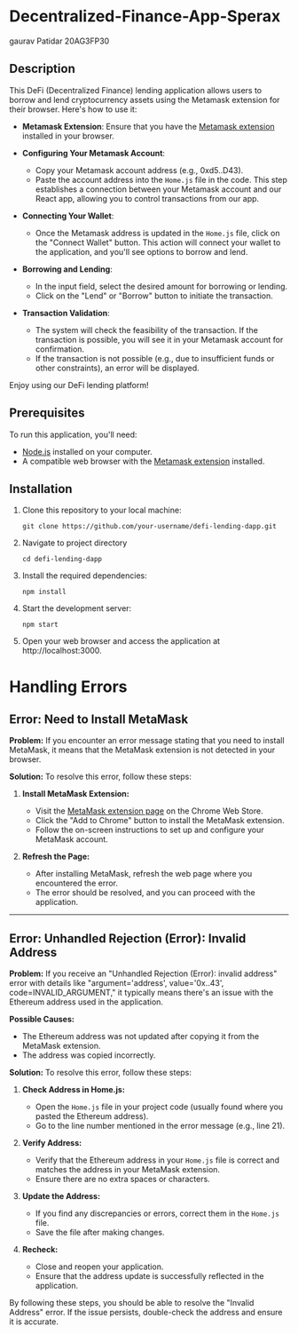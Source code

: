 # Decentralized-Finance-App-Sperax
gaurav Patidar 20AG3FP30
## Description

This DeFi (Decentralized Finance) lending application allows users to borrow and lend cryptocurrency assets using the Metamask extension for their browser. Here's how to use it:

- **Metamask Extension**: Ensure that you have the [Metamask extension](https://chrome.google.com/webstore/detail/metamask/nkbihfbeogaeaoehlefnkodbefgpgknn) installed in your browser.

- **Configuring Your Metamask Account**:
  - Copy your Metamask account address (e.g., 0xd5..D43).
  - Paste the account address into the `Home.js` file in the code. This step establishes a connection between your Metamask account and our React app, allowing you to control transactions from our app.

- **Connecting Your Wallet**:
  - Once the Metamask address is updated in the `Home.js` file, click on the "Connect Wallet" button. This action will connect your wallet to the application, and you'll see options to borrow and lend.

- **Borrowing and Lending**:
  - In the input field, select the desired amount for borrowing or lending.
  - Click on the "Lend" or "Borrow" button to initiate the transaction.

- **Transaction Validation**:
  - The system will check the feasibility of the transaction. If the transaction is possible, you will see it in your Metamask account for confirmation.
  - If the transaction is not possible (e.g., due to insufficient funds or other constraints), an error will be displayed.

Enjoy using our DeFi lending platform!

## Prerequisites

To run this application, you'll need:

- [Node.js](https://nodejs.org/) installed on your computer.
- A compatible web browser with the [Metamask extension](https://chrome.google.com/webstore/detail/metamask/nkbihfbeogaeaoehlefnkodbefgpgknn) installed.

## Installation

1. Clone this repository to your local machine:

   ```shell
   git clone https://github.com/your-username/defi-lending-dapp.git
2. Navigate to project directory

    ```shell
   cd defi-lending-dapp
3. Install the required dependencies:

    ```shell
   npm install
4. Start the development server:

     ```shell
   npm start
5. Open your web browser and access the application at http://localhost:3000.

# Handling Errors

## Error: Need to Install MetaMask

**Problem:** If you encounter an error message stating that you need to install MetaMask, it means that the MetaMask extension is not detected in your browser.

**Solution:** To resolve this error, follow these steps:

1. **Install MetaMask Extension:**
   - Visit the [MetaMask extension page](https://chrome.google.com/webstore/detail/metamask/nkbihfbeogaeaoehlefnkodbefgpgknn) on the Chrome Web Store.
   - Click the "Add to Chrome" button to install the MetaMask extension.
   - Follow the on-screen instructions to set up and configure your MetaMask account.

2. **Refresh the Page:**
   - After installing MetaMask, refresh the web page where you encountered the error.
   - The error should be resolved, and you can proceed with the application.

---

## Error: Unhandled Rejection (Error): Invalid Address

**Problem:** If you receive an "Unhandled Rejection (Error): invalid address" error with details like "argument='address', value='0x..43', code=INVALID_ARGUMENT," it typically means there's an issue with the Ethereum address used in the application.

**Possible Causes:**
- The Ethereum address was not updated after copying it from the MetaMask extension.
- The address was copied incorrectly.

**Solution:** To resolve this error, follow these steps:

1. **Check Address in Home.js:**
   - Open the `Home.js` file in your project code (usually found where you pasted the Ethereum address).
   - Go to the line number mentioned in the error message (e.g., line 21).

2. **Verify Address:**
   - Verify that the Ethereum address in your `Home.js` file is correct and matches the address in your MetaMask extension.
   - Ensure there are no extra spaces or characters.

3. **Update the Address:**
   - If you find any discrepancies or errors, correct them in the `Home.js` file.
   - Save the file after making changes.

4. **Recheck:**
   - Close and reopen your application.
   - Ensure that the address update is successfully reflected in the application.

By following these steps, you should be able to resolve the "Invalid Address" error. If the issue persists, double-check the address and ensure it is accurate.


   
